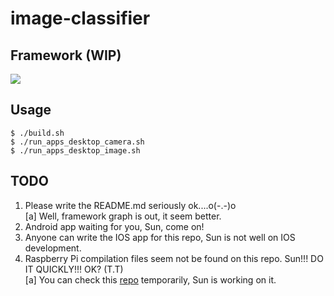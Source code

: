 # image-classifier

## Framework (WIP)

![](https://github.com/SunAriesCN/image-classifier/blob/master/docs/image_classifier_framework.png)


## Usage
```
$ ./build.sh
$ ./run_apps_desktop_camera.sh
$ ./run_apps_desktop_image.sh
```

## TODO
1. Please write the README.md seriously ok....o(-.-)o  
  [a] Well, framework graph is out, it seem better.
2. Android app waiting for you, Sun, come on!
3. Anyone can write the IOS app for this repo, Sun is not well on IOS development.
4. Raspberry Pi compilation files seem not be found on this repo. Sun!!! DO IT QUICKLY!!! OK? (T.T)  
  [a] You can check this [repo](https://github.com/Duan-JM/bazel-crosstools-compiler) temporarily, Sun is working on it.
